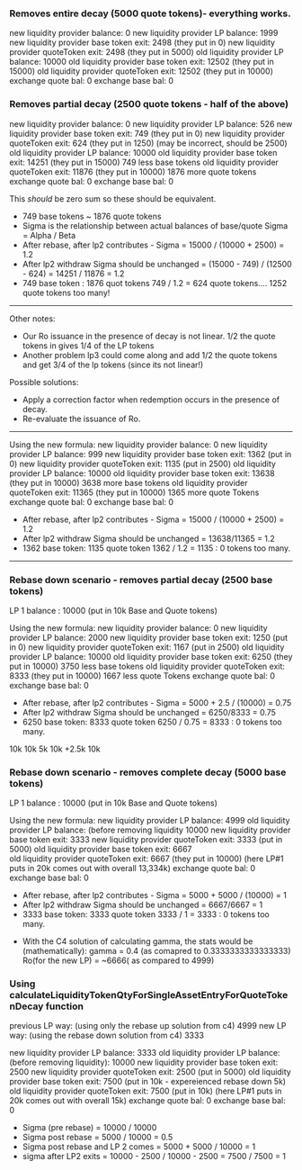 ### Removes entire decay (5000 quote tokens)- everything works. 

new liquidity provider balance: 0
new liquidity provider LP balance: 1999
new liquidity provider base token exit: 2498 (they put in 0)
new liquidity provider quoteToken exit: 2498 (they put in 5000)
old liquidity provider LP balance: 10000
old liquidity provider base token exit: 12502 (they put in 15000)
old liquidity provider quoteToken exit: 12502 (they put in 10000)
exchange quote bal: 0
exchange base bal: 0


### Removes partial decay (2500 quote tokens - half of the above)

new liquidity provider balance: 0
new liquidity provider LP balance: 526 
new liquidity provider base token exit: 749 (they put in 0)
new liquidity provider quoteToken exit: 624 (they put in 1250) (may be incorrect, should be 2500)
old liquidity provider LP balance: 10000
old liquidity provider base token exit: 14251 (they put in 15000) 749  less base tokens
old liquidity provider quoteToken exit: 11876 (they put in 10000) 1876 more quote tokens
exchange quote bal: 0
exchange base bal: 0

This _should_ be zero sum so these should be equivalent.

- 749 base tokens ~ 1876 quote tokens
- Sigma is the relationship between actual balances of base/quote Sigma = Alpha / Beta
- After rebase, after lp2 contributes - Sigma = 15000 / (10000 + 2500) = 1.2
- After lp2 withdraw Sigma should be unchanged = (15000 - 749) / (12500 - 624) = 14251 / 11876 = 1.2
- 749 base token : 1876 quot tokens    749 / 1.2 = 624 quote tokens.... 1252 quote tokens too many!

-------------------

Other notes:

- Our Ro issuance in the presence of decay is not linear. 1/2 the quote tokens in gives 1/4 of the LP tokens
- Another problem lp3 could come along and add 1/2 the quote tokens and get 3/4 of the lp tokens (since its not linear!)


Possible solutions:

- Apply a correction factor when redemption occurs in the presence of decay. 
- Re-evaluate the issuance of Ro. 


-------------------
Using the new formula: 
new liquidity provider balance: 0
new liquidity provider LP balance: 999
new liquidity provider base token exit: 1362 (put in 0)
new liquidity provider quoteToken exit: 1135 (put in 2500)
old liquidity provider LP balance: 10000
old liquidity provider base token exit: 13638 (they put in 10000) 3638 more base tokens
old liquidity provider quoteToken exit: 11365 (they put in 10000) 1365 more quote Tokens
exchange quote bal: 0
exchange base bal: 0
- After rebase, after lp2 contributes - Sigma = 15000 / (10000 + 2500) = 1.2
- After lp2 withdraw Sigma should be unchanged = 13638/11365 = 1.2
- 1362 base token: 1135 quote token  1362 / 1.2 = 1135 : 0 tokens too many.



---

### Rebase down scenario - removes partial decay (2500 base tokens)
LP 1 balance : 10000 (put in 10k Base and Quote tokens)

Using the new formula: 
new liquidity provider balance: 0
new liquidity provider LP balance: 2000 
new liquidity provider base token exit: 1250 (put in 0)
new liquidity provider quoteToken exit: 1167 (put in 2500)
old liquidity provider LP balance: 10000
old liquidity provider base token exit: 6250 (they put in 10000) 3750 less base tokens
old liquidity provider quoteToken exit: 8333 (they put in 10000) 1667 less quote Tokens
exchange quote bal: 0
exchange base bal: 0
- After rebase, after lp2 contributes - Sigma = 5000 + 2.5 / (10000) = 0.75
- After lp2 withdraw Sigma should be unchanged = 6250/8333 = 0.75
- 6250 base token: 8333 quote token  6250 / 0.75 = 8333 : 0 tokens too many.

10k   10k
5k    10k
+2.5k  10k

### Rebase down scenario - removes complete decay (5000 base tokens)
LP 1 balance : 10000 (put in 10k Base and Quote tokens)

Using the new formula: 
new liquidity provider LP balance: 4999 
old liquidity provider LP balance: (before removing liquidity 10000
new liquidity provider base token exit: 3333 
new liquidity provider quoteToken exit: 3333 (put in 5000)
old liquidity provider base token exit: 6667  
old liquidity provider quoteToken exit: 6667 (they put in 10000) 
(here LP#1 puts in 20k comes out with overall 13,334k)
exchange quote bal: 0
exchange base bal: 0

- After rebase, after lp2 contributes - Sigma = 5000 + 5000 / (10000) = 1
- After lp2 withdraw Sigma should be unchanged = 6667/6667 = 1
- 3333 base token: 3333 quote token  3333 / 1 = 3333 : 0 tokens too many.

* With the C4 solution of calculating gamma, the stats would be (mathematically):
gamma = 0.4 (as comapred to 0.3333333333333333)
Ro(for the new LP) = ~6666( as compared to 4999) 



### Using calculateLiquidityTokenQtyForSingleAssetEntryForQuoteTokenDecay function
previous LP way: (using only the rebase up solution from c4)  4999
new LP way: (using the rebase down solution from c4)  3333

new liquidity provider LP balance: 3333
old liquidity provider LP balance: (before removing liquidity): 10000
new liquidity provider base token exit: 2500
new liquidity provider quoteToken exit: 2500 (put in 5000)
old liquidity provider base token exit: 7500 (put in 10k - expereienced rebase down 5k)
old liquidity provider quoteToken exit: 7500 (put in 10k)
(here LP#1 puts in 20k comes out with overall 15k)
exchange quote bal: 0
exchange base bal: 0
- Sigma (pre rebase) = 10000 / 10000
- Sigma post rebase = 5000  / 10000 = 0.5
- Sigma post rebase and LP 2 comes = 5000 + 5000 / 10000 = 1
- sigma after LP2 exits = 10000 - 2500 / 10000 - 2500 = 7500 / 7500 = 1 
